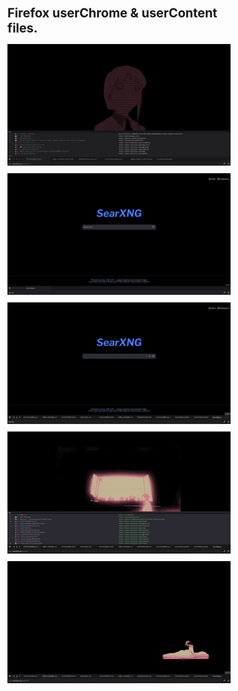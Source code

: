 # Firefox userChrome & userContent files.

![](4.png)

![](5.png)

![](1.png)

![](2.png)

![](3.png)
